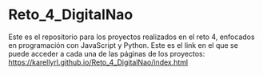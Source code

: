 # Reto_4_DigitalNao
Este es el repositorio para los proyectos realizados en el reto 4, enfocados en programación con JavaScript y Python. Este es el link en el que se puede acceder a cada una de las páginas de los proyectos:
https://karellyrl.github.io/Reto_4_DigitalNao/index.html
